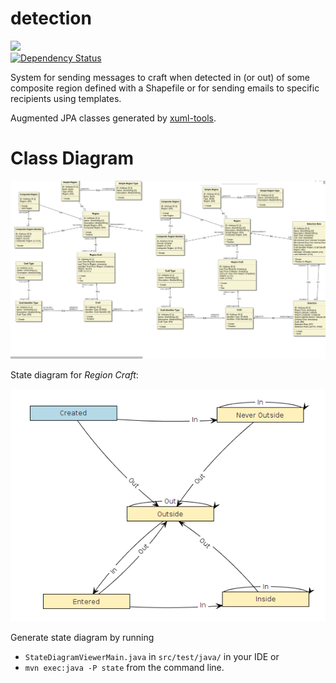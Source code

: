detection
==================
<a href="https://travis-ci.org/amsa-code/detection"><img src="https://travis-ci.org/amsa-code/detection.svg"/></a><br/>
[![Dependency Status](https://gemnasium.com/au.gov.amsa/detection-core.svg)](https://gemnasium.com/au.gov.amsa/detection-core)

System for sending messages to craft when detected in (or out) of some composite region defined with a Shapefile or for sending emails to specific recipients using templates.

Augmented JPA classes generated by [xuml-tools](https://github.com/davidmoten/xuml-tools).

# Class Diagram

<img src="https://raw.githubusercontent.com/amsa-code/detection/master/src/docs/detection-class-diagram.png"/>

State diagram for *Region Craft*:

<img src="https://raw.githubusercontent.com/amsa-code/detection/master/src/docs/region-craft-state-diagram.png"/>

Generate state diagram by running

* `StateDiagramViewerMain.java` in `src/test/java/` in your IDE
or
* `mvn exec:java -P state` from the command line.
